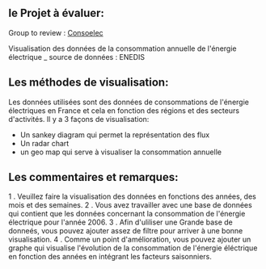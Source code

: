 ## le Projet à évaluer:

Group to review : [Consoelec](https://github.com/hichamelhady/ConsoElec)

Visualisation des données de la consommation annuelle de l'énergie électrique _ source de données : ENEDIS

## Les méthodes de visualisation:
Les données utilisées sont des données de consommations de l'énergie électriques en France et cela en fonction des régions et des secteurs d'activités.
Il y a 3 façons de visualisation:
- Un sankey diagram qui permet la représentation des flux
- Un radar chart
- un geo map qui serve à visualiser la consommation annuelle
## Les commentaires et remarques:
 <ls> 
 1 . Veuillez faire la visualisation des données en fonctions des années, des mois et des semaines.
 2 . Vous avez travailler avec une base de données qui contient que les données concernant la consommation de l'énergie électrique pour l'année 2006.
 3 . Afin d'uliliser une Grande base de donneés, vous pouvez ajouter assez de filtre pour arriver à une bonne visualisation.
 4 . Comme un point d'amélioration, vous pouvez ajouter un graphe qui visualise l'évolution de la consommation de l'énergie éléctrique en fonction des années en intégrant les facteurs saisonniers.
 </ls>

